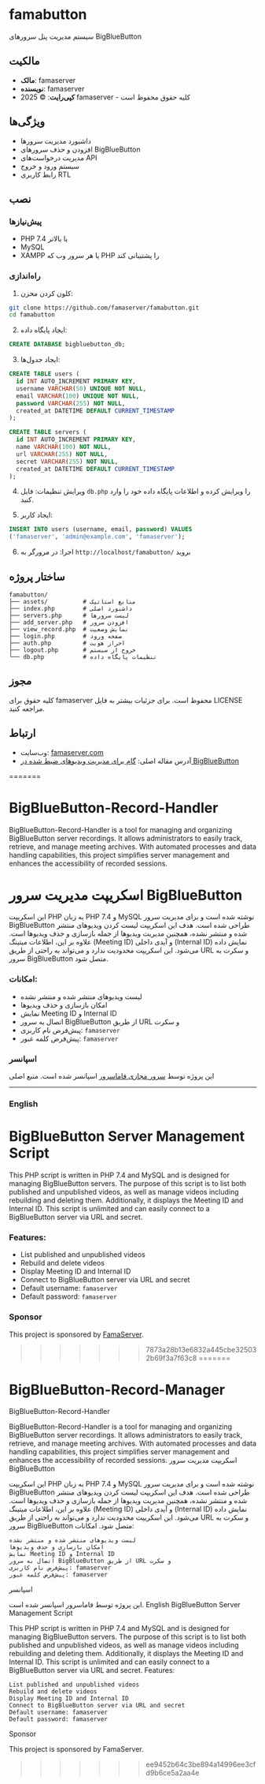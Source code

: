 # famabutton

سیستم مدیریت پنل سرورهای BigBlueButton

## مالکیت
- **مالک**: famaserver
- **نویسنده**: famaserver  
- **کپی‌رایت**: © 2025 famaserver - کلیه حقوق محفوظ است

## ویژگی‌ها
- داشبورد مدیریت سرورها
- افزودن و حذف سرورهای BigBlueButton
- مدیریت درخواست‌های API
- سیستم ورود و خروج
- رابط کاربری RTL

## نصب

### پیش‌نیازها
- PHP 7.4 یا بالاتر
- MySQL
- XAMPP یا هر سرور وب که PHP را پشتیبانی کند

### راه‌اندازی

1. کلون کردن مخزن:
```bash
git clone https://github.com/famaserver/famabutton.git
cd famabutton
```

2. ایجاد پایگاه داده:
```sql
CREATE DATABASE bigbluebutton_db;
```

3. ایجاد جدول‌ها:
```sql
CREATE TABLE users (
  id INT AUTO_INCREMENT PRIMARY KEY,
  username VARCHAR(50) UNIQUE NOT NULL,
  email VARCHAR(100) UNIQUE NOT NULL,
  password VARCHAR(255) NOT NULL,
  created_at DATETIME DEFAULT CURRENT_TIMESTAMP
);

CREATE TABLE servers (
  id INT AUTO_INCREMENT PRIMARY KEY,
  name VARCHAR(100) NOT NULL,
  url VARCHAR(255) NOT NULL,
  secret VARCHAR(255) NOT NULL,
  created_at DATETIME DEFAULT CURRENT_TIMESTAMP
);
```

4. ویرایش تنظیمات:
فایل `db.php` را ویرایش کرده و اطلاعات پایگاه داده خود را وارد کنید.

5. ایجاد کاربر:
```sql
INSERT INTO users (username, email, password) VALUES 
('famaserver', 'admin@example.com', 'famaserver');
```

6. اجرا:
در مرورگر به `http://localhost/famabutton/` بروید

## ساختار پروژه
```
famabutton/
├── assets/          # منابع استاتیک
├── index.php        # داشبورد اصلی
├── servers.php      # لیست سرورها
├── add_server.php   # افزودن سرور
├── view_record.php  # نمایش وضعیت
├── login.php        # صفحه ورود
├── auth.php         # احراز هویت
├── logout.php       # خروج از سیستم
└── db.php           # تنظیمات پایگاه داده
```

## مجوز
کلیه حقوق برای famaserver محفوظ است. برای جزئیات بیشتر به فایل LICENSE مراجعه کنید.

## ارتباط
- وب‌سایت: [famaserver.com](https://famaserver.com)
- آدرس مقاله اصلی: [ گام برای مدیریت ویدیوهای ضبط شده در BigBlueButton](https://famaserver.com/5-steps-to-manage-recorded-videos-in-bigbluebutton/)

=======
# BigBlueButton-Record-Handler
BigBlueButton-Record-Handler is a tool for managing and organizing BigBlueButton server recordings. It allows administrators to easily track, retrieve, and manage meeting archives. With automated processes and data handling capabilities, this project simplifies server management and enhances the accessibility of recorded sessions.
# اسکریپت مدیریت سرور BigBlueButton

این اسکریپت PHP به زبان PHP 7.4 و MySQL نوشته شده است و برای مدیریت سرور BigBlueButton طراحی شده است. هدف این اسکریپت لیست کردن ویدیوهای منتشر شده و منتشر نشده، همچنین مدیریت ویدیوها از جمله بازسازی و حذف ویدیوها است. علاوه بر این، اطلاعات میتینگ (Meeting ID) و آیدی داخلی (Internal ID) نمایش داده می‌شود. این اسکریپت محدودیت ندارد و می‌تواند به راحتی از طریق URL و سکرت به سرور BigBlueButton متصل شود.

### امکانات:
- لیست ویدیوهای منتشر شده و منتشر نشده
- امکان بازسازی و حذف ویدیوها
- نمایش Meeting ID و Internal ID
- اتصال به سرور BigBlueButton از طریق URL و سکرت
- پیش‌فرض نام کاربری: `famaserver`
- پیش‌فرض کلمه عبور: `famaserver`

### اسپانسر
این پروژه توسط [سرور مجازی فاماسرور](https://famaserver.com/vps/) اسپانسر شده است.
منبع اصلی

---

### English

# BigBlueButton Server Management Script

This PHP script is written in PHP 7.4 and MySQL and is designed for managing BigBlueButton servers. The purpose of this script is to list both published and unpublished videos, as well as manage videos including rebuilding and deleting them. Additionally, it displays the Meeting ID and Internal ID. This script is unlimited and can easily connect to a BigBlueButton server via URL and secret.

### Features:
- List published and unpublished videos
- Rebuild and delete videos
- Display Meeting ID and Internal ID
- Connect to BigBlueButton server via URL and secret
- Default username: `famaserver`
- Default password: `famaserver`

### Sponsor
This project is sponsored by [FamaServer](https://famaserver.com/vps/).
>>>>>>> 7873a28b13e6832a445cbe325032b69f3a7f63c8
=======
# BigBlueButton-Record-Manager
BigBlueButton-Record-Handler

BigBlueButton-Record-Handler is a tool for managing and organizing BigBlueButton server recordings. It allows administrators to easily track, retrieve, and manage meeting archives. With automated processes and data handling capabilities, this project simplifies server management and enhances the accessibility of recorded sessions.
اسکریپت مدیریت سرور BigBlueButton

این اسکریپت PHP به زبان PHP 7.4 و MySQL نوشته شده است و برای مدیریت سرور BigBlueButton طراحی شده است. هدف این اسکریپت لیست کردن ویدیوهای منتشر شده و منتشر نشده، همچنین مدیریت ویدیوها از جمله بازسازی و حذف ویدیوها است. علاوه بر این، اطلاعات میتینگ (Meeting ID) و آیدی داخلی (Internal ID) نمایش داده می‌شود. این اسکریپت محدودیت ندارد و می‌تواند به راحتی از طریق URL و سکرت به سرور BigBlueButton متصل شود.
امکانات:

    لیست ویدیوهای منتشر شده و منتشر نشده
    امکان بازسازی و حذف ویدیوها
    نمایش Meeting ID و Internal ID
    اتصال به سرور BigBlueButton از طریق URL و سکرت
    پیش‌فرض نام کاربری: famaserver
    پیش‌فرض کلمه عبور: famaserver

اسپانسر

این پروژه توسط فاماسرور اسپانسر شده است.
English
BigBlueButton Server Management Script

This PHP script is written in PHP 7.4 and MySQL and is designed for managing BigBlueButton servers. The purpose of this script is to list both published and unpublished videos, as well as manage videos including rebuilding and deleting them. Additionally, it displays the Meeting ID and Internal ID. This script is unlimited and can easily connect to a BigBlueButton server via URL and secret.
Features:

    List published and unpublished videos
    Rebuild and delete videos
    Display Meeting ID and Internal ID
    Connect to BigBlueButton server via URL and secret
    Default username: famaserver
    Default password: famaserver

Sponsor

This project is sponsored by FamaServer.
>>>>>>> ee9452b64c3be894a14996ee3cfd9b6ce5a2aa4e
